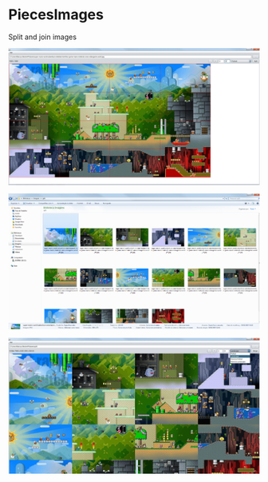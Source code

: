 # PiecesImages

Split and join images

![Split image](https://github.com/marcusbecker/PiecesImages/blob/master/doc/splitimage.png)

![Image in pieces](https://github.com/marcusbecker/PiecesImages/blob/master/doc/images_in_pieces.png)

![Join image](https://github.com/marcusbecker/PiecesImages/blob/master/doc/join_landscapeorder.png)
